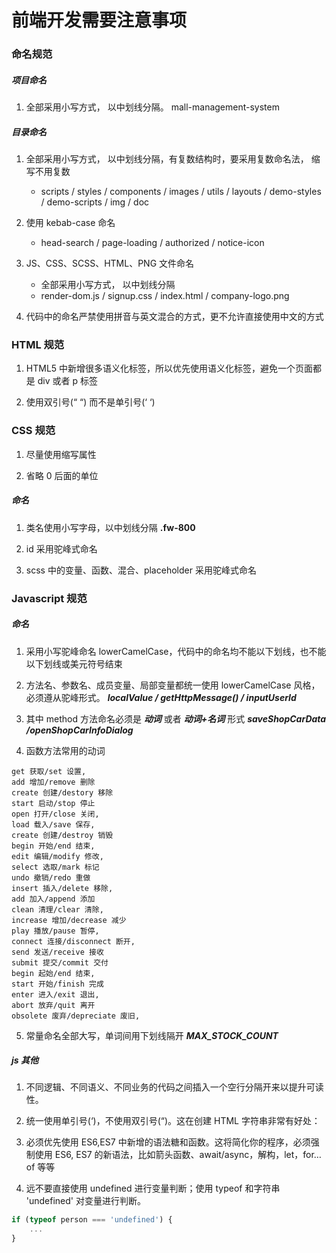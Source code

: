 # 前端开发需要注意事项

### 命名规范

##### 项目命名

1.  全部采用小写方式， 以中划线分隔。 mall-management-system

##### 目录命名

1. 全部采用小写方式， 以中划线分隔，有复数结构时，要采用复数命名法， 缩写不用复数
   - scripts / styles / components / images / utils / layouts / demo-styles / demo-scripts / img / doc
2. 使用 kebab-case 命名

   - head-search / page-loading / authorized / notice-icon

3. JS、CSS、SCSS、HTML、PNG 文件命名

   - 全部采用小写方式， 以中划线分隔
   - render-dom.js / signup.css / index.html / company-logo.png

4. 代码中的命名严禁使用拼音与英文混合的方式，更不允许直接使用中文的方式

### HTML 规范

1. HTML5 中新增很多语义化标签，所以优先使用语义化标签，避免一个页面都是 div 或者 p 标签

2. 使用双引号(“ “) 而不是单引号(‘ ‘)

### CSS 规范

1. 尽量使用缩写属性

2. 省略 0 后面的单位

##### 命名

1. 类名使用小写字母，以中划线分隔 **.fw-800**

2. id 采用驼峰式命名

3. scss 中的变量、函数、混合、placeholder 采用驼峰式命名

### Javascript 规范

##### 命名

1. 采用小写驼峰命名 lowerCamelCase，代码中的命名均不能以下划线，也不能以下划线或美元符号结束

2. 方法名、参数名、成员变量、局部变量都统一使用 lowerCamelCase 风格，必须遵从驼峰形式。
   **_localValue / getHttpMessage() / inputUserId_**

3. 其中 method 方法命名必须是 **_动词_** 或者 **_动词+名词_** 形式 **_saveShopCarData /openShopCarInfoDialog_**

4. 函数方法常用的动词

```
get 获取/set 设置,
add 增加/remove 删除
create 创建/destory 移除
start 启动/stop 停止
open 打开/close 关闭,
load 载入/save 保存,
create 创建/destroy 销毁
begin 开始/end 结束,
edit 编辑/modify 修改,
select 选取/mark 标记
undo 撤销/redo 重做
insert 插入/delete 移除,
add 加入/append 添加
clean 清理/clear 清除,
increase 增加/decrease 减少
play 播放/pause 暂停,
connect 连接/disconnect 断开,
send 发送/receive 接收
submit 提交/commit 交付
begin 起始/end 结束,
start 开始/finish 完成
enter 进入/exit 退出,
abort 放弃/quit 离开
obsolete 废弃/depreciate 废旧,
```

5. 常量命名全部大写，单词间用下划线隔开 **_MAX_STOCK_COUNT_**

##### js 其他

1. 不同逻辑、不同语义、不同业务的代码之间插入一个空行分隔开来以提升可读性。

2. 统一使用单引号(‘)，不使用双引号(“)。这在创建 HTML 字符串非常有好处：

3. 必须优先使用 ES6,ES7 中新增的语法糖和函数。这将简化你的程序，必须强制使用 ES6, ES7 的新语法，比如箭头函数、await/async，解构，let，for…of 等等

4. 远不要直接使用 undefined 进行变量判断；使用 typeof 和字符串 'undefined' 对变量进行判断。

```js
if (typeof person === 'undefined') {
    ...
}
```
